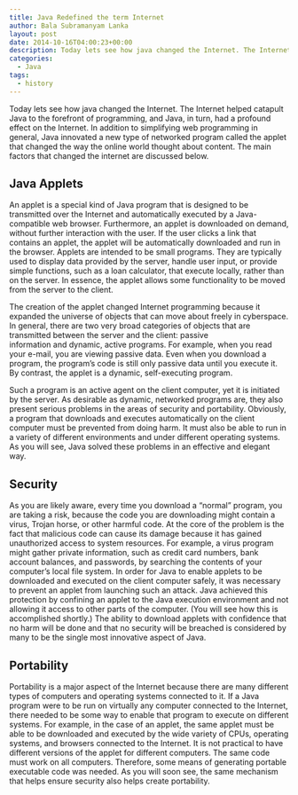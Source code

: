 ```yaml
---
title: Java Redefined the term Internet
author: Bala Subramanyam Lanka
layout: post
date: 2014-10-16T04:00:23+00:00
description: Today lets see how java changed the Internet. The Internet helped catapult Java to the forefront of programming, and Java, in turn, had a profound effect on the Internet.
categories:
  - Java
tags:
  - history
---
```

Today lets see how java changed the Internet. The Internet helped catapult Java to the forefront of programming, and Java, in turn, had a profound effect on the Internet. In addition to simplifying web programming in general, Java innovated a new type of networked program called the applet that changed the way the online world thought about content. The main factors that changed the internet are discussed below.

## Java Applets

An applet is a special kind of Java program that is designed to be transmitted over the Internet and automatically executed by a Java-compatible web browser. Furthermore, an applet is downloaded on demand, without further interaction with the user. If the user clicks a link that contains an applet, the applet will be automatically downloaded and run in the browser. Applets are intended to be small programs. They are typically used to display data provided by the server, handle user input, or provide simple functions, such as a loan calculator, that execute locally, rather than on the server. In essence, the applet allows some functionality to be moved from the server to the client.

The creation of the applet changed Internet programming because it expanded the universe of objects that can move about freely in cyberspace. In general, there are two very broad categories of objects that are transmitted between the server and the client: passive  
information and dynamic, active programs. For example, when you read your e-mail, you are viewing passive data. Even when you download a program, the program’s code is still only passive data until you execute it. By contrast, the applet is a dynamic, self-executing program.

Such a program is an active agent on the client computer, yet it is initiated by the server. As desirable as dynamic, networked programs are, they also present serious problems in the areas of security and portability. Obviously, a program that downloads and executes automatically on the client computer must be prevented from doing harm. It must also be able to run in a variety of different environments and under different operating systems. As you will see, Java solved these problems in an effective and elegant way.

## Security

As you are likely aware, every time you download a “normal” program, you are taking a risk, because the code you are downloading might contain a virus, Trojan horse, or other harmful code. At the core of the problem is the fact that malicious code can cause its damage because it has gained unauthorized access to system resources. For example, a virus program might gather private information, such as credit card numbers, bank account balances, and passwords, by searching the contents of your computer’s local file system. In order for Java to enable applets to be downloaded and executed on the client computer safely, it was necessary to prevent an applet from launching such an attack. Java achieved this protection by confining an applet to the Java execution environment and not allowing it access to other parts of the computer. (You will see how this is accomplished shortly.) The ability to download applets with confidence that no harm will be done and that no security will be breached is considered by many to be the single most innovative aspect of Java.

## Portability

Portability is a major aspect of the Internet because there are many different types of computers and operating systems connected to it. If a Java program were to be run on virtually any computer connected to the Internet, there needed to be some way to enable that program to execute on different systems. For example, in the case of an applet, the same applet must be able to be downloaded and executed by the wide variety of CPUs, operating systems, and browsers connected to the Internet. It is not practical to have different versions of the applet for different computers. The same code must work on all computers. Therefore, some means of generating portable executable code was needed. As you will soon see, the same mechanism that helps ensure security also helps create portability.